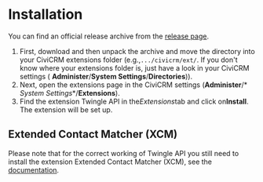 # Installation

You can find an official release archive from
the [release page](https://github.com/systopia/de.systopia.twingle).

1. First, download and then unpack the archive and move the directory into your
   CiviCRM extensions folder (e.g.,`.../civicrm/ext/`.
   If you don't know where your extensions folder is, just have a look in your
   CiviCRM settings ( **Administer**/**System Settings**/**Directories**)).
2. Next, open the extensions page in the CiviCRM settings (**Administer**/*
   *System Settings**/**Extensions**).
3. Find the extension Twingle API in the*Extensions*tab and click on**Install**.
   The extension will be set up.

## Extended Contact Matcher (XCM)

Please note that for the correct working of Twingle API you still need to
install the extension Extended Contact Matcher (XCM), see
the [documentation](https://docs.civicrm.org/xcm).
